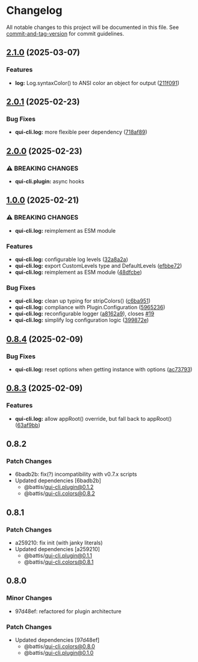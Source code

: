 # Changelog

All notable changes to this project will be documented in this file. See [commit-and-tag-version](https://github.com/absolute-version/commit-and-tag-version) for commit guidelines.

## [2.1.0](https://github.com/battis/qui-cli/compare/log/2.0.1...log/2.1.0) (2025-03-07)


### Features

* **log:** Log.syntaxColor() to ANSI color an object for output ([211f091](https://github.com/battis/qui-cli/commit/211f091c00c945a4d99cf5216b6c06bad978dc30))

## [2.0.1](https://github.com/battis/qui-cli/compare/log/2.0.0...log/2.0.1) (2025-02-23)


### Bug Fixes

* **qui-cli.log:** more flexible peer dependency ([718af89](https://github.com/battis/qui-cli/commit/718af8971cd33cbdc5f0935111eb53d63b894c63))

## [2.0.0](https://github.com/battis/qui-cli/compare/log/1.0.0...log/2.0.0) (2025-02-23)

### ⚠ BREAKING CHANGES

- **qui-cli.plugin:** async hooks

## [1.0.0](https://github.com/battis/qui-cli/compare/log/0.8.4...log/1.0.0) (2025-02-21)

### ⚠ BREAKING CHANGES

- **qui-cli.log:** reimplement as ESM module

### Features

- **qui-cli.log:** configurable log levels ([32a8a2a](https://github.com/battis/qui-cli/commit/32a8a2a20b171d633d0349eff991a78da175e2c0))
- **qui-cli.log:** export CustomLevels type and DefaultLevels ([efbbe72](https://github.com/battis/qui-cli/commit/efbbe72826d8146adc9a4d669c38156f10f8499e))
- **qui-cli.log:** reimplement as ESM module ([48dfcbe](https://github.com/battis/qui-cli/commit/48dfcbeb91dd8df1d5df418589df1307d931f1a4))

### Bug Fixes

- **qui-cli.log:** clean up typing for stripColors() ([c6ba951](https://github.com/battis/qui-cli/commit/c6ba9513b3fff5365e70e9b32499f4e2ba0ccb5c))
- **qui-cli.log:** compliance with Plugin.Configuration ([5965236](https://github.com/battis/qui-cli/commit/596523626af9dfbaa244fc978b2f39d1a599d2b8))
- **qui-cli.log:** reconfigurable logger ([a8162a9](https://github.com/battis/qui-cli/commit/a8162a9207ef45881380c3c386aaee44acb148c8)), closes [#19](https://github.com/battis/qui-cli/issues/19)
- **qui-cli.log:** simplify log configuration logic ([399872e](https://github.com/battis/qui-cli/commit/399872e18f1285b657f01c661a37dfc177fa9f5c))

## [0.8.4](https://github.com/battis/qui-cli/compare/log/0.8.3...log/0.8.4) (2025-02-09)

### Bug Fixes

- **qui-cli.log:** reset options when getting instance with options ([ac73793](https://github.com/battis/qui-cli/commit/ac737933ce2551f8167c2d3fbf2a76c7d7a8fb90))

## [0.8.3](https://github.com/battis/qui-cli/compare/log/0.8.2...log/0.8.3) (2025-02-09)

### Features

- **qui-cli.log:** allow appRoot() override, but fall back to appRoot() ([63af9bb](https://github.com/battis/qui-cli/commit/63af9bb89cda56a089e8ef75a6cf3a97ce382428))

## 0.8.2

### Patch Changes

- 6badb2b: fix(?) incompatibility with v0.7.x scripts
- Updated dependencies [6badb2b]
  - @battis/qui-cli.plugin@0.1.2
  - @battis/qui-cli.colors@0.8.2

## 0.8.1

### Patch Changes

- a259210: fix init (with janky literals)
- Updated dependencies [a259210]
  - @battis/qui-cli.plugin@0.1.1
  - @battis/qui-cli.colors@0.8.1

## 0.8.0

### Minor Changes

- 97d48ef: refactored for plugin architecture

### Patch Changes

- Updated dependencies [97d48ef]
  - @battis/qui-cli.colors@0.8.0
  - @battis/qui-cli.plugin@0.1.0
